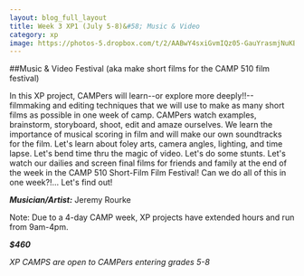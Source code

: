 ```yaml
---
layout: blog_full_layout
title: Week 3 XP1 (July 5-8)&#58; Music & Video
category: xp
image: https://photos-5.dropbox.com/t/2/AABwY4sxiGvmIQz05-GauYrasmjNuKBZNX8T9pzJYNvf7w/12/96179569/jpeg/32x32/1/_/1/2/IMG_1203.JPG/EPPnz0oY5rYBIAIoAg/9Lnla8D-08mhY5jfxhAirDGzDS9mT-Nw9uNuHIhhu3w?size=1024x768&size_mode=3
---
```


##Music & Video Festival
(aka make short films for the CAMP 510 film festival)

In this XP project, CAMPers will learn--or explore more deeply!!--filmmaking and editing techniques that we will use to make as many short films as possible in one week of camp. CAMPers watch examples, brainstorm, storyboard, shoot, edit and amaze ourselves. We learn the importance of musical scoring in film and will make our own soundtracks for the film. Let's learn about foley arts, camera angles, lighting, and time lapse. Let's bend time thru the magic of video. Let's do some stunts. Let's watch our dailies and screen final films for friends and family at the end of the week in the CAMP 510 Short-Film Film Festival! Can we do all of this in one week?!... Let's find out! 


**_Musician/Artist:_** Jeremy Rourke

Note: Due to a 4-day CAMP week, XP projects have extended hours and run from 9am-4pm.

**_$460_**

*XP CAMPS are open to CAMPers entering grades 5-8*
